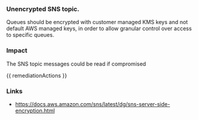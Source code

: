 
### Unencrypted SNS topic.

Queues should be encrypted with customer managed KMS keys and not default AWS managed keys, in order to allow granular control over access to specific queues.

### Impact
The SNS topic messages could be read if compromised

<!-- DO NOT CHANGE -->
{{ remediationActions }}

### Links
- https://docs.aws.amazon.com/sns/latest/dg/sns-server-side-encryption.html
        